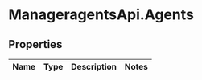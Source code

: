 # ManageragentsApi.Agents

## Properties
Name | Type | Description | Notes
------------ | ------------- | ------------- | -------------


